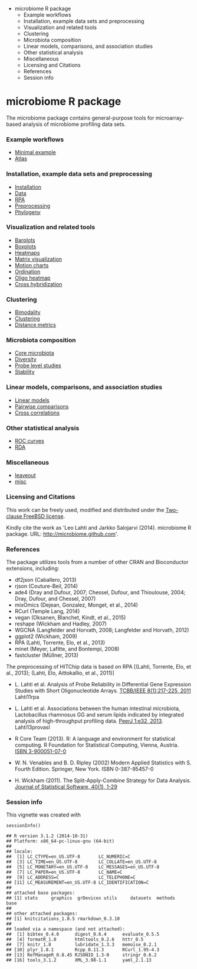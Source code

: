 -   microbiome R package
    -   Example workflows
    -   Installation, example data sets and preprocessing
    -   Visualization and related tools
    -   Clustering
    -   Microbiota composition
    -   Linear models, comparisons, and association studies
    -   Other statistical analysis
    -   Miscellaneous
    -   Licensing and Citations
    -   References
    -   Session info

<!--
  %\VignetteEngine{knitr::rmarkdown}
  %\VignetteIndexEntry{microbiome tutorial}
  %\usepackage[utf8]{inputenc}
-->


microbiome R package
====================

The microbiome package contains general-purpose tools for
microarray-based analysis of microbiome profiling data sets.

### Example workflows

-   [Minimal example](Template.Rmd)
-   [Atlas](Atlas.Rmd)

### Installation, example data sets and preprocessing

-   [Installation](Installation.Rmd)
-   [Data](Data.Rmd)
-   [RPA](RPA.Rmd)
-   [Preprocessing](Preprocessing.Rmd)
-   [Phylogeny](Phylogeny.Rmd)

### Visualization and related tools

-   [Barplots](Barplots.Rmd)
-   [Boxplots](Boxplots.Rmd)
-   [Heatmaps](Heatmap.Rmd)
-   [Matrix visualization](Matrix-visualization.Rmd)
-   [Motion charts](Motionchart.Rmd)
-   [Ordination](Projections.Rmd)
-   [Oligo heatmap](Oligoheatmap.Rmd)
-   [Cross hybridization](Crosshyb.Rmd)

### Clustering

-   [Bimodality](Bimodality.Rmd)
-   [Clustering](Clustering.Rmd)
-   [Distance metrics](Metrics.Rmd)

### Microbiota composition

-   [Core microbiota](Core.Rmd)
-   [Diversity](Diversity.Rmd)
-   [Probe level studies](Probelevel.Rmd)
-   [Stability](Stability.Rmd)

### Linear models, comparisons, and association studies

-   [Linear models](limma.Rmd)
-   [Pairwise comparisons](Comparisons.Rmd)
-   [Cross correlations](Crosscorrelation.Rmd)

### Other statistical analysis

-   [ROC curves](ROC.Rmd)
-   [RDA](RDA.Rmd)

### Miscellaneous

-   [leaveout](leaveout.Rmd)
-   [misc](misc.Rmd)

### Licensing and Citations

This work can be freely used, modified and distributed under the
[Two-clause FreeBSD license](http://en.wikipedia.org/wiki/BSD_licenses).

Kindly cite the work as 'Leo Lahti and Jarkko Salojarvi (2014).
microbiome R package. URL: <http://microbiome.github.com>'.

### References

The package utilizes tools from a number of other CRAN and Bioconductor
extensions, including:

-   df2json (Caballero, 2013)
-   rjson (Couture-Beil, 2014)
-   ade4 (Dray and Dufour, 2007; Chessel, Dufour, and Thioulouse, 2004;
    Dray, Dufour, and Chessel, 2007)
-   mixOmics (Dejean, Gonzalez, Monget, et al., 2014)
-   RCurl (Temple Lang, 2014)
-   vegan (Oksanen, Blanchet, Kindt, et al., 2015)
-   reshape (Wickham and Hadley, 2007)
-   WGCNA (Langfelder and Horvath, 2008; Langfelder and Horvath, 2012)
-   ggplot2 (Wickham, 2009)
-   RPA (Lahti, Torrente, Elo, et al., 2013)
-   minet (Meyer, Lafitte, and Bontempi, 2008)
-   fastcluster (Müllner, 2013)

The preprocessing of HITChip data is based on RPA [(Lahti, Torrente,
Elo, et al., 2013); (Lahti, Elo, Aittokallio, et al., 2011)]

-   L. Lahti et al. Analysis of Probe Reliability in Differential Gene
    Expression Studies with Short Oligonucleotide Arrays. [TCBB/IEEE
    8(1):217-225,
    2011](http://www.computer.org/portal/web/csdl/doi/10.1109/TCBB.2009.38)
    Lahti11rpa

-   L. Lahti et al. Associations between the human intestinal
    microbiota, Lactobacillus rhamnosus GG and serum lipids indicated by
    integrated analysis of high-throughput profiling data. [PeerJ 1:e32,
    2013](http://dx.doi.org/10.7717/peerj.32). Lahti13provasI

-   R Core Team (2013). R: A language and environment for statistical
    computing. R Foundation for Statistical Computing, Vienna, Austria.
    [ISBN 3-900051-07-0](http://www.R-project.org/)

-   W. N. Venables and B. D. Ripley (2002) Modern Applied Statistics
    with S. Fourth Edition. Springer, New York. ISBN 0-387-95457-0

-   H. Wickham (2011). The Split-Apply-Combine Strategy for Data
    Analysis. [Journal of Statistical Software, 40(1),
    1-29](http://www.jstatsoft.org/v40/i01/)

### Session info

This vignette was created with

    sessionInfo()

    ## R version 3.1.2 (2014-10-31)
    ## Platform: x86_64-pc-linux-gnu (64-bit)
    ## 
    ## locale:
    ##  [1] LC_CTYPE=en_US.UTF-8       LC_NUMERIC=C              
    ##  [3] LC_TIME=en_US.UTF-8        LC_COLLATE=en_US.UTF-8    
    ##  [5] LC_MONETARY=en_US.UTF-8    LC_MESSAGES=en_US.UTF-8   
    ##  [7] LC_PAPER=en_US.UTF-8       LC_NAME=C                 
    ##  [9] LC_ADDRESS=C               LC_TELEPHONE=C            
    ## [11] LC_MEASUREMENT=en_US.UTF-8 LC_IDENTIFICATION=C       
    ## 
    ## attached base packages:
    ## [1] stats     graphics  grDevices utils     datasets  methods   base     
    ## 
    ## other attached packages:
    ## [1] knitcitations_1.0.5 rmarkdown_0.3.10   
    ## 
    ## loaded via a namespace (and not attached):
    ##  [1] bibtex_0.4.0      digest_0.6.4      evaluate_0.5.5   
    ##  [4] formatR_1.0       htmltools_0.2.6   httr_0.5         
    ##  [7] knitr_1.8         lubridate_1.3.3   memoise_0.2.1    
    ## [10] plyr_1.8.1        Rcpp_0.11.3       RCurl_1.95-4.3   
    ## [13] RefManageR_0.8.45 RJSONIO_1.3-0     stringr_0.6.2    
    ## [16] tools_3.1.2       XML_3.98-1.1      yaml_2.1.13
